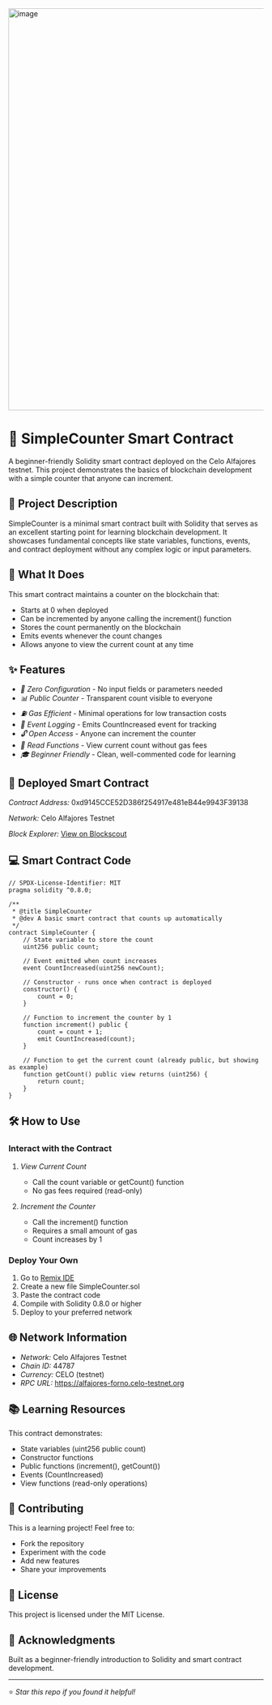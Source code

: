 <img width="1860" height="794" alt="image" src="https://github.com/user-attachments/assets/45b15348-babe-4995-8064-b8a203ab6eb0" />


# 🔢 SimpleCounter Smart Contract

A beginner-friendly Solidity smart contract deployed on the Celo Alfajores testnet. This project demonstrates the basics of blockchain development with a simple counter that anyone can increment.

## 📖 Project Description

SimpleCounter is a minimal smart contract built with Solidity that serves as an excellent starting point for learning blockchain development. It showcases fundamental concepts like state variables, functions, events, and contract deployment without any complex logic or input parameters.

## 🎯 What It Does

This smart contract maintains a counter on the blockchain that:
- Starts at 0 when deployed
- Can be incremented by anyone calling the increment() function
- Stores the count permanently on the blockchain
- Emits events whenever the count changes
- Allows anyone to view the current count at any time

## ✨ Features

- *🚀 Zero Configuration* - No input fields or parameters needed
- *📊 Public Counter* - Transparent count visible to everyone
- *⛽ Gas Efficient* - Minimal operations for low transaction costs
- *📢 Event Logging* - Emits CountIncreased event for tracking
- *🔓 Open Access* - Anyone can increment the counter
- *👀 Read Functions* - View current count without gas fees
- *🎓 Beginner Friendly* - Clean, well-commented code for learning

## 🔗 Deployed Smart Contract

*Contract Address:* 0xd9145CCE52D386f254917e481eB44e9943F39138

*Network:* Celo Alfajores Testnet

*Block Explorer:* [View on Blockscout](https://celo-alfajores.blockscout.com/address/XXX)

## 💻 Smart Contract Code

```solidity
// SPDX-License-Identifier: MIT
pragma solidity ^0.8.0;

/**
 * @title SimpleCounter
 * @dev A basic smart contract that counts up automatically
 */
contract SimpleCounter {
    // State variable to store the count
    uint256 public count;
    
    // Event emitted when count increases
    event CountIncreased(uint256 newCount);
    
    // Constructor - runs once when contract is deployed
    constructor() {
        count = 0;
    }
    
    // Function to increment the counter by 1
    function increment() public {
        count = count + 1;
        emit CountIncreased(count);
    }
    
    // Function to get the current count (already public, but showing as example)
    function getCount() public view returns (uint256) {
        return count;
    }
}
```

## 🛠 How to Use

### Interact with the Contract

1. *View Current Count*
   - Call the count variable or getCount() function
   - No gas fees required (read-only)

2. *Increment the Counter*
   - Call the increment() function
   - Requires a small amount of gas
   - Count increases by 1

### Deploy Your Own

1. Go to [Remix IDE](https://remix.ethereum.org)
2. Create a new file SimpleCounter.sol
3. Paste the contract code
4. Compile with Solidity 0.8.0 or higher
5. Deploy to your preferred network

## 🌐 Network Information

- *Network:* Celo Alfajores Testnet
- *Chain ID:* 44787
- *Currency:* CELO (testnet)
- *RPC URL:* https://alfajores-forno.celo-testnet.org

## 📚 Learning Resources

This contract demonstrates:
- State variables (uint256 public count)
- Constructor functions
- Public functions (increment(), getCount())
- Events (CountIncreased)
- View functions (read-only operations)

## 🤝 Contributing

This is a learning project! Feel free to:
- Fork the repository
- Experiment with the code
- Add new features
- Share your improvements

## 📄 License

This project is licensed under the MIT License.

## 🙏 Acknowledgments

Built as a beginner-friendly introduction to Solidity and smart contract development.

---

⭐ *Star this repo if you found it helpful!*
